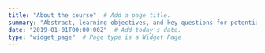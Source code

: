 ```yaml
---
title: "About the course"  # Add a page title.
summary: "Abstract, learning objectives, and key questions for potential participants"  # Add a page description.
date: "2019-01-01T00:00:00Z"  # Add today's date.
type: "widget_page"  # Page type is a Widget Page
---
```


